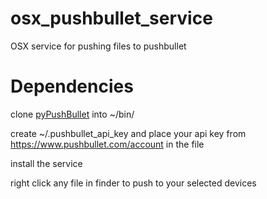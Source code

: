osx_pushbullet_service
======================

OSX service for pushing files to pushbullet

Dependencies
===========

clone [pyPushBullet](https://github.com/Azelphur/pyPushBullet) into ~/bin/

create ~/.pushbullet_api_key and place your api key from https://www.pushbullet.com/account in the file

install the service

right click any file in finder to push to your selected devices

